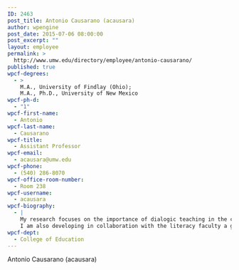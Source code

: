 ```yaml
---
ID: 2463
post_title: Antonio Causarano (acausara)
author: wpengine
post_date: 2015-07-06 08:00:00
post_excerpt: ""
layout: employee
permalink: >
  http://www.umw.edu/directory/employee/antonio-causarano/
published: true
wpcf-degrees:
  - >
    M.A., University of Findlay (Ohio);
    M.A., Ph.D., University of New Mexico
wpcf-ph-d:
  - "1"
wpcf-first-name:
  - Antonio
wpcf-last-name:
  - Causarano
wpcf-title:
  - Assistant Professor
wpcf-email:
  - acausara@umw.edu
wpcf-phone:
  - (540) 286-8070
wpcf-office-room-number:
  - Room 238
wpcf-username:
  - acausara
wpcf-biography:
  - |
    My research focuses on the importance of dialogic teaching in the classroom. My theoretical and methodological framework stems from Bakhtin/Volosinov theory of the utterance to investigate how literacy teachers interpret and implement the literacy curriculum across the content areas to scaffold students’learning. A further development of my research is the investigation of how multimodal literacy is changing the approach to literacy instruction across the curriculum. I am currently writing an invited chapter on classroom culture in a book for ESL students edited by Dr. Michael Schwartz, director of the Intensive English Center at St. Cloud University, Minnesota.
    I am also developing in collaboration with the literacy faculty a graduate literacy practicum overseas. The goal and objective of the overseas practicum is to give students the opportunity to experience education from an international and global perspective. The philosophical principles of the program stem from my research precepts on literacy as the core component in teaching and learning to give students the opportunity to acquire a global and complex perspective of the literate world in the 21st century.
wpcf-dept:
  - College of Education
---
```

Antonio Causarano (acausara)